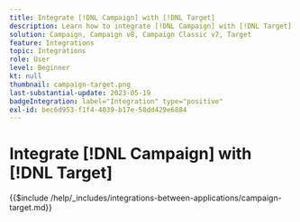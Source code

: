 ```yaml
---
title: Integrate [!DNL Campaign] with [!DNL Target]
description: Learn how to integrate [!DNL Campaign] with [!DNL Target].
solution: Campaign, Campaign v8, Campaign Classic v7, Target
feature: Integrations
topic: Integrations
role: User
level: Beginner
kt: null
thumbnail: campaign-target.png
last-substantial-update: 2023-05-19
badgeIntegration: label="Integration" type="positive"
exl-id: bec6d953-f1f4-4039-b17e-58dd429e6884
---
```

# Integrate [!DNL Campaign] with [!DNL Target]

{{$include /help/_includes/integrations-between-applications/campaign-target.md}}
